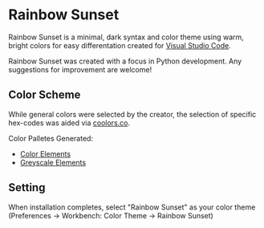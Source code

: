 # Rainbow Sunset

Rainbow Sunset is a minimal, dark syntax and color theme using warm, bright colors for easy differentation created for [Visual Studio Code](https://code.visualstudio.com/).

Rainbow Sunset was created with a focus in Python development. Any suggestions for improvement
are welcome!

## Color Scheme
While general colors were selected by the creator, the selection of specific hex-codes
 was aided via [coolors.co](https://coolors.co/).

Color Palletes Generated:
- [Color Elements](https://coolors.co/d03d3a-f88387-fea880-fad47c-87c999-6ca5b2-b1a2f6-e987cd)
- [Greyscale Elements](https://coolors.co/262525-292727-3b3635-6b6669-b295aa-e7dada)

## Setting
When installation completes, select "Rainbow Sunset" as your color theme (Preferences → Workbench: Color Theme → Rainbow Sunset)
